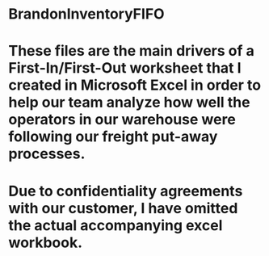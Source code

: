 # BrandonInventoryFIFO

# These files are the main drivers of a First-In/First-Out worksheet that I created in Microsoft Excel in order to help our team analyze how well the operators in our warehouse were following our freight put-away processes.

# Due to confidentiality agreements with our customer, I have omitted the actual accompanying excel workbook.
